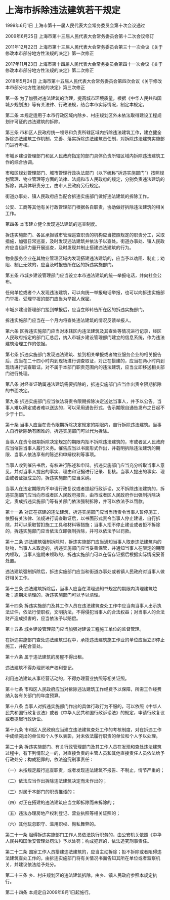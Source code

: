 # 上海市拆除违法建筑若干规定

1999年6月1日 上海市第十一届人民代表大会常务委员会第十次会议通过

2009年6月25日 上海市第十三届人民代表大会常务委员会第十二次会议修订

2011年12月22日 上海市第十三届人民代表大会常务委员会第三十一次会议《关于修改本市部分地方性法规的决定》第一次修正

2017年11月23日 上海市第十四届人民代表大会常务委员会第四十一次会议《关于修改本市部分地方性法规的决定》第二次修正

2018年5月24日 上海市第十五届人民代表大会常务委员会第四次会议《关于修改本市部分地方性法规的决定》第三次修正

<!-- INFO END -->

第一条 为了加强对违法建筑的治理，提高城市环境质量，根据《中华人民共和国城乡规划法》等有关法律、行政法规，结合本市实际情况，制定本规定。

第二条 本规定适用于本市行政区域内除乡、村庄规划区外未依法取得建设工程规划许可证的违法建筑的拆除。

第三条 市和区人民政府统一领导和负责所辖区域内拆除违法建筑工作，建立健全拆除违法建筑工作机制，完善、落实拆除违法建筑责任制，对拆除违法建筑实施部门进行考核。

市城乡建设管理部门和区人民政府指定的部门具体负责所辖区域内拆除违法建筑工作的综合协调。

市和区规划管理部门、城市管理行政执法部门（以下统称“拆违实施部门”）按照规划管理、物业管理等方面的法律、法规和市人民政府的规定，分别负责违法建筑的拆除，其具体职责分工，由市人民政府另行规定。

街道办事处、镇人民政府应当配合拆违实施部门做好违法建筑的拆除工作。

公安、工商等其他有关行政管理部门根据各自职责，协助做好拆除违法建筑的相关工作。

第四条 本市建立健全发现违法建筑的巡查制度。

拆违实施部门、各区承担城市管理巡查职责的机构应当按照规定的职责分工，采取措施，加强日常巡查，及时发现违法建筑并依法予以查处。街道办事处、镇人民政府应当组织力量开展巡查，及时发现并制止搭建违法建筑的行为。

物业服务企业在其物业管理区域内发现搭建违法建筑的，应当予以劝阻、制止；劝阻、制止无效的，应当及时报告所在区的拆违实施部门。

第五条 市城乡建设管理部门应当设立本市违法建筑的统一举报电话，并向社会公布。

任何单位或者个人发现违法建筑，可以向统一举报电话举报，也可以向拆违实施部门举报。受理举报的部门应当为举报人保密。

市城乡建设管理部门接到举报后，应当立即转告所在区的拆违实施部门。

拆违实施部门应当在一个月内将查处违法建筑的情况反馈举报人。

第六条 区拆违实施部门应当对本辖区内违法建筑及其查处等情况进行记录，经区人民政府指定的部门汇总后，纳入市城乡建设管理部门建立的信息系统，作为违法建筑治理工作的依据。

第七条 拆违实施部门发现违法建筑、接到相关举报或者物业服务企业的相关报告后，应当在二十四小时内到现场进行调查取证，对正在搭建的，应当在两小时内到现场进行调查取证。对不属于本部门职责范围内的违法建筑，应当立即移送相关部门进行处理。

第八条 对经查证确属违法建筑需要拆除的，拆违实施部门应当作出责令限期拆除的书面决定。

第九条 拆违实施部门应当依法将责令限期拆除决定送达当事人，并予以公告。当事人难以确定或者难以送达的，可以采用通告形式，告示期限自通告发布之日起不少于十日。

第十条 当事人应当在责令限期拆除决定规定的期限内，自行拆除违法建筑。当事人自行拆除确有困难的，拆违实施部门可以代为拆除。

当事人在责令限期拆除决定规定的期限内拒不拆除违法建筑的，市或者区人民政府应当催告当事人履行义务。催告应当以书面形式作出，并载明拆除违法建筑的期限、当事人依法享有的陈述和申辩权利等事项。

当事人收到催告书后，有权进行陈述和申辩。拆违实施部门应当充分听取当事人意见，并对当事人提出的事实、理由和证据进行记录、复核。当事人提出的事实、理由或者证据成立的，拆违实施部门应当采纳。

当事人在法定期限内不申请行政复议或者提起行政诉讼，又不拆除违法建筑的，拆违实施部门应当向市或者区人民政府报告，由市或者区人民政府作出强制拆除决定，责成拆违实施部门等有关部门依法强制拆除，并可以依法予以罚款。

第十一条 对正在搭建的违法建筑，拆违实施部门应当当场责令当事人暂停施工，依照有关法律、法规进行调查取证后，以书面形式责令当事人停止建设、自行拆除，并可以采取暂扣施工工具和材料等措施；当事人拒不停止建设或者拒不拆除的，拆违实施部门应当依法立即强制拆除，并可以依法予以罚款。

第十二条 违法建筑强制拆除时，拆违实施部门应当通知当事人取走违法建筑内的财物，当事人未取走的，拆违实施部门应当妥善保管，并通知当事人在限定的期限内领取。当事人逾期未领取的，拆违实施部门可以在留存证据后根据实际情况妥善处置。

违法建筑强制拆除后，拆违实施部门应当和街道办事处或者镇人民政府对当事人做好相关工作。

第十三条 违法建筑拆除后，当事人应当在清理通知书规定的期限内清理建筑垃圾；逾期未清理的，拆违实施部门可以予以清理。

第十四条 拆违实施部门及其工作人员在违法建筑查处工作中应当向当事人出示执法证件，依法行使职权，文明执法，不得侵犯当事人的合法权益；对当事人的合法财产造成损害的，应当依法予以赔偿。

第十五条 城乡建设管理部门应当加强对建设工程施工单位的监督管理。

在拆违实施部门查处违法建筑过程中，承揽违法建筑施工作业的单位应当立即停止施工，并配合查处。

第十六条 属于违法建筑的房屋不得出租。

违法建筑不得办理房地产权利登记。

利用违法建筑从事经营活动的，不得办理营业执照等相关证照。

第十七条 市和区人民政府应当对拆除违法建筑工作经费予以保障，所需工作经费纳入各有关部门的年度预算。

第十八条 当事人对拆违实施部门作出的具体行政行为不服的，可以依照《中华人民共和国行政复议法》或者《中华人民共和国行政诉讼法》的规定，申请行政复议或者提起行政诉讼。

第十九条 市和区人民政府应当建立违法建筑查处工作的考核制度，对在拆违工作中成绩突出的单位和个人予以表彰，对未依法履行职责的单位和个人予以处理。

第二十条 拆违实施部门、有关行政管理部门及其工作人员在发现和查处违法建筑过程中，有下列情形之一的，对直接负责的主管人员和其他直接责任人员依法给予行政处分；构成犯罪的，依法追究刑事责任：

（一）未按规定履行巡查职责，或者发现违法建筑不报告、不制止，情节严重的；

（二）依法应当作出拆除违法建筑决定而未作出的；

（三）对属于本部门的职责推诿的；

（四）对正在搭建的违法建筑应当立即拆除而未拆除的；

（五）违法办理房地产权利登记、营业执照等相关证照的；

（六）其他玩忽职守、滥用职权、徇私舞弊的。

第二十一条 阻碍拆违实施部门工作人员依法执行职务的，由公安机关依照《中华人民共和国治安管理处罚法》予以处罚；构成犯罪的，依法追究刑事责任。

第二十二条 国家工作人员搭建违法建筑的，应当主动拆除；拒不拆除或者阻碍违法建筑查处工作的，由拆违实施部门将有关情况书面告知其所在单位或者监察机关，并建议依法给予处分。

第二十三条 乡、村庄规划区的违法建筑拆除，由乡、镇人民政府参照本规定执行。

第二十四条 本规定自2009年8月1日起施行。
